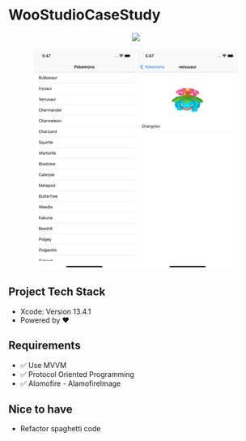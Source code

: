 # WooStudioCaseStudy
<p align="center">

<img src="/logo.jpeg"/>
</p>

<p align="center">
<img src="/pokemon.png"  width="200"/>
<img src="/pokemonDetail.png" width="200"/>
</p>


## Project Tech Stack
* Xcode: Version 13.4.1 
* Powered by ❤️

## Requirements
- ✅ Use MVVM
- ✅ Protocol Oriented Programming
- ✅ Alomofire - AlamofireImage


## Nice to have
- Refactor spaghetti code 
